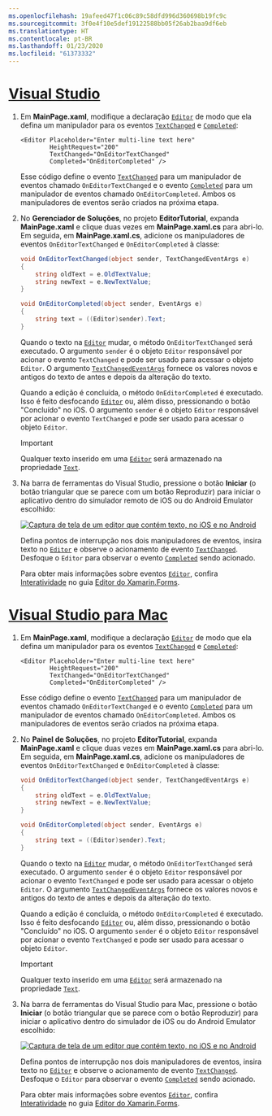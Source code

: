 ```yaml
---
ms.openlocfilehash: 19afeed47f1c06c89c58dfd996d360698b19fc9c
ms.sourcegitcommit: 3f0e4f10e5def19122588bb05f26ab2baa9df6eb
ms.translationtype: HT
ms.contentlocale: pt-BR
ms.lasthandoff: 01/23/2020
ms.locfileid: "61373332"
---
```

# <a name="visual-studiotabvswin"></a>[Visual Studio](#tab/vswin)

1. Em **MainPage.xaml**, modifique a declaração [`Editor`](xref:Xamarin.Forms.Editor) de modo que ela defina um manipulador para os eventos [`TextChanged`](xref:Xamarin.Forms.Editor.TextChanged) e [`Completed`](xref:Xamarin.Forms.Editor.Completed):

    ```xaml
    <Editor Placeholder="Enter multi-line text here"
            HeightRequest="200"
            TextChanged="OnEditorTextChanged"
            Completed="OnEditorCompleted" />
    ```

    Esse código define o evento [`TextChanged`](xref:Xamarin.Forms.Editor.TextChanged) para um manipulador de eventos chamado `OnEditorTextChanged` e o evento [`Completed`](xref:Xamarin.Forms.Editor.Completed) para um manipulador de eventos chamado `OnEditorCompleted`. Ambos os manipuladores de eventos serão criados na próxima etapa.

1. No **Gerenciador de Soluções**, no projeto **EditorTutorial**, expanda **MainPage.xaml** e clique duas vezes em **MainPage.xaml.cs** para abri-lo. Em seguida, em **MainPage.xaml.cs**, adicione os manipuladores de eventos `OnEditorTextChanged` e `OnEditorCompleted` à classe:

    ```csharp
    void OnEditorTextChanged(object sender, TextChangedEventArgs e)
    {
        string oldText = e.OldTextValue;
        string newText = e.NewTextValue;
    }

    void OnEditorCompleted(object sender, EventArgs e)
    {
        string text = ((Editor)sender).Text;
    }
    ```

    Quando o texto na [`Editor`](xref:Xamarin.Forms.Editor) mudar, o método `OnEditorTextChanged` será executado. O argumento `sender` é o objeto `Editor` responsável por acionar o evento `TextChanged` e pode ser usado para acessar o objeto `Editor`. O argumento [`TextChangedEventArgs`](xref:Xamarin.Forms.TextChangedEventArgs) fornece os valores novos e antigos do texto de antes e depois da alteração do texto.

    Quando a edição é concluída, o método `OnEditorCompleted` é executado. Isso é feito desfocando [`Editor`](xref:Xamarin.Forms.Editor) ou, além disso, pressionando o botão "Concluído" no iOS. O argumento `sender` é o objeto `Editor` responsável por acionar o evento `TextChanged` e pode ser usado para acessar o objeto `Editor`.

    > [!IMPORTANT]
    > Qualquer texto inserido em uma [`Editor`](xref:Xamarin.Forms.Editor) será armazenado na propriedade [`Text`](xref:Xamarin.Forms.Editor.Text).

1. Na barra de ferramentas do Visual Studio, pressione o botão **Iniciar** (o botão triangular que se parece com um botão Reproduzir) para iniciar o aplicativo dentro do simulador remoto de iOS ou do Android Emulator escolhido:

    [![Captura de tela de um editor que contém texto, no iOS e no Android](../images/text-changes.png "Editor com texto")](../images/text-changes-large.png#lightbox "Editor com texto")

    Defina pontos de interrupção nos dois manipuladores de eventos, insira texto no [`Editor`](xref:Xamarin.Forms.Editor) e observe o acionamento de evento [`TextChanged`](xref:Xamarin.Forms.Entry.TextChanged). Desfoque o `Editor` para observar o evento [`Completed`](xref:Xamarin.Forms.Entry.Completed) sendo acionado.

    Para obter mais informações sobre eventos [`Editor`](xref:Xamarin.Forms.Editor), confira [Interatividade](~/xamarin-forms/user-interface/text/editor.md#interactivity) no guia [Editor do Xamarin.Forms](~/xamarin-forms/user-interface/text/editor.md).

# <a name="visual-studio-for-mactabvsmac"></a>[Visual Studio para Mac](#tab/vsmac)

1. Em **MainPage.xaml**, modifique a declaração [`Editor`](xref:Xamarin.Forms.Editor) de modo que ela defina um manipulador para os eventos [`TextChanged`](xref:Xamarin.Forms.Editor.TextChanged) e [`Completed`](xref:Xamarin.Forms.Editor.Completed):

    ```xaml
    <Editor Placeholder="Enter multi-line text here"
            HeightRequest="200"
            TextChanged="OnEditorTextChanged"
            Completed="OnEditorCompleted" />
    ```

    Esse código define o evento [`TextChanged`](xref:Xamarin.Forms.Editor.TextChanged) para um manipulador de eventos chamado `OnEditorTextChanged` e o evento [`Completed`](xref:Xamarin.Forms.Editor.Completed) para um manipulador de eventos chamado `OnEditorCompleted`. Ambos os manipuladores de eventos serão criados na próxima etapa.

1. No **Painel de Soluções**, no projeto **EditorTutorial**, expanda **MainPage.xaml** e clique duas vezes em **MainPage.xaml.cs** para abri-lo. Em seguida, em **MainPage.xaml.cs**, adicione os manipuladores de eventos `OnEditorTextChanged` e `OnEditorCompleted` à classe:

    ```csharp
    void OnEditorTextChanged(object sender, TextChangedEventArgs e)
    {
        string oldText = e.OldTextValue;
        string newText = e.NewTextValue;
    }

    void OnEditorCompleted(object sender, EventArgs e)
    {
        string text = ((Editor)sender).Text;
    }
    ```

    Quando o texto na [`Editor`](xref:Xamarin.Forms.Editor) mudar, o método `OnEditorTextChanged` será executado. O argumento `sender` é o objeto `Editor` responsável por acionar o evento `TextChanged` e pode ser usado para acessar o objeto `Editor`. O argumento [`TextChangedEventArgs`](xref:Xamarin.Forms.TextChangedEventArgs) fornece os valores novos e antigos do texto de antes e depois da alteração do texto.

    Quando a edição é concluída, o método `OnEditorCompleted` é executado. Isso é feito desfocando [`Editor`](xref:Xamarin.Forms.Editor) ou, além disso, pressionando o botão "Concluído" no iOS. O argumento `sender` é o objeto `Editor` responsável por acionar o evento `TextChanged` e pode ser usado para acessar o objeto `Editor`.

    > [!IMPORTANT]
    > Qualquer texto inserido em uma [`Editor`](xref:Xamarin.Forms.Editor) será armazenado na propriedade [`Text`](xref:Xamarin.Forms.Editor.Text).

1. Na barra de ferramentas do Visual Studio para Mac, pressione o botão **Iniciar** (o botão triangular que se parece com o botão Reproduzir) para iniciar o aplicativo dentro do simulador de iOS ou do Android Emulator escolhido:

    [![Captura de tela de um editor que contém texto, no iOS e no Android](../images/text-changes.png "Editor com texto")](../images/text-changes-large.png#lightbox "Editor com texto")

    Defina pontos de interrupção nos dois manipuladores de eventos, insira texto no [`Editor`](xref:Xamarin.Forms.Editor) e observe o acionamento de evento [`TextChanged`](xref:Xamarin.Forms.Entry.TextChanged). Desfoque o `Editor` para observar o evento [`Completed`](xref:Xamarin.Forms.Entry.Completed) sendo acionado.

    Para obter mais informações sobre eventos [`Editor`](xref:Xamarin.Forms.Editor), confira [Interatividade](~/xamarin-forms/user-interface/text/editor.md#interactivity) no guia [Editor do Xamarin.Forms](~/xamarin-forms/user-interface/text/editor.md).
